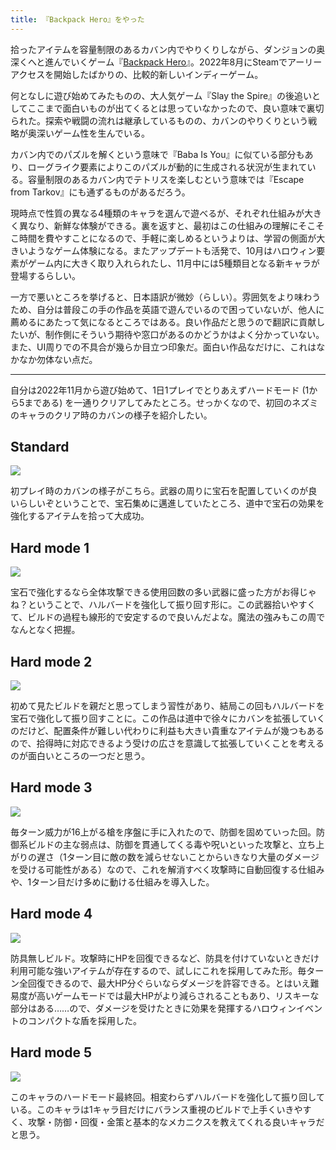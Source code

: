 ```yaml
---
title: 『Backpack Hero』をやった
---
```

拾ったアイテムを容量制限のあるカバン内でやりくりしながら、ダンジョンの奥深くへと進んでいくゲーム『[Backpack Hero](https://store.steampowered.com/app/1970580/Backpack_Hero/)』。2022年8月にSteamでアーリーアクセスを開始したばかりの、比較的新しいインディーゲーム。

何となしに遊び始めてみたものの、大人気ゲーム『Slay the Spire』の後追いとしてここまで面白いものが出てくるとは思っていなかったので、良い意味で裏切られた。探索や戦闘の流れは継承しているものの、カバンのやりくりという戦略が奥深いゲーム性を生んでいる。

カバン内でのパズルを解くという意味で『Baba Is You』に似ている部分もあり、ローグライク要素によりこのパズルが動的に生成される状況が生まれている。容量制限のあるカバン内でテトリスを楽しむという意味では『Escape from Tarkov』にも通ずるものがあるだろう。

現時点で性質の異なる4種類のキャラを選んで遊べるが、それぞれ仕組みが大きく異なり、新鮮な体験ができる。裏を返すと、最初はこの仕組みの理解にそこそこ時間を費やすことになるので、手軽に楽しめるというよりは、学習の側面が大きいようなゲーム体験になる。またアップデートも活発で、10月はハロウィン要素がゲーム内に大きく取り入れられたし、11月中には5種類目となる新キャラが登場するらしい。

一方で悪いところを挙げると、日本語訳が微妙（らしい）。雰囲気をより味わうため、自分は普段この手の作品を英語で遊んでいるので困っていないが、他人に薦めるにあたって気になるところではある。良い作品だと思うので翻訳に貢献したいが、制作側にそういう期待や窓口があるのかどうかはよく分かっていない。また、UI周りでの不具合が幾らか目立つ印象だ。面白い作品なだけに、これはなかなか勿体ない点だ。

* * *

自分は2022年11月から遊び始めて、1日1プレイでとりあえずハードモード (1から5まである) を一通りクリアしてみたところ。せっかくなので、初回のネズミのキャラのクリア時のカバンの様子を紹介したい。

Standard
--------

![](https://lh3.googleusercontent.com/docs/ADP-6oEjORM0H_36Zy4V9qG2Cr-B79Q4baDBGkgXcb-qAPHmzJZ8a6mnSQ0Ry8K3Wy_ekQlH_NQ4lFd8DDcMjfVrbLCY0ndIIF9gWSg6uhCvv_yPCfQPrUrAGZ0gXv7-fqpU1-4uOtpQAm9p-vm-3XCSgTgE5FdSCrTYT1h2Zukx8VTMXFXY6FM_HzS0wflojyo9TXPrtWyuvYNBULtcHv_SOnGZgowFQsw6vwko6k-Y9cK6grkqKiFXBf6-t9fb6AZ0cnEjxHkUTn-7OJSoMJRcI26B3qHV9B5qMTAzEEcMmAiiftWoKxzT1pq0ifLXoQY5EEimF1HFKwzADYMc_6JxlXQPnSe8SrkUcergOw1zFEg5c2fYOUvgtyote4x7BNomwsV_TEnqDy-G44MfEg0hgK7o7OeMEfU8netw92cBBe-a50mDdJq29iG3Lyyb5Xf6FArbfX-rYWZTlnoxAuYYE0dbXamU72gLNQivVptsjII7xl3oAzmDuqaih9XudPVG6K7_fWk6bx5SCiLQdoOEpBXgYrE6iO7LzpMbsiU6YUlf2f5yv740sR9NJ2ZSyo8945-5efVcz9K2tqPMc9BQ9okszOae-35BinXEU8aRWQoDqDGMCi8USElXs4SrymVlvnisptbbGQi5uD8bPFfqowiGrVr7R-55ii4kVMn65drukVsgs_AS4rHLmG3vn2nyR7H0fUysRJe89yJxce_md-5HUAIHwFzYZyeZ7ngMuj6dOK56xC_E1ejsHb-rMlL8GD0yJstLDChimgm4J-vJaFuFX1PpArXalksrQXrKi8hOHxLSvco5zUC3RP-52RmEs1efebEikH7ZKUJEFh5IonnXTtdWN9Ii1HxJEuqnY7dhvziPzeyVe3VfXYfnatxVr5BLqWcYVbmOc6g3O14KRo6iSR2vuDjOc3HJh52tEprcQhvX6BMBkM70rpWqBHBj5jeclUJu2IARB7iBKMbPahUtPJ1TNKX15gRZ3XI9Qot4gn30cJg7zG6qekEVDZ0jFIH8kDiT0xclGJKBNtYPrDTyumfG4B76NNg8peRWhnkav3f7aEFVOAzaciuz_GuWqiqYIdQISTOreIQVXm9rQxSG951B6aXG04hZNVyRbcMgEPXZ9KHzx4lzYWSk69sASCwyE9z9DjuJ-8sWTkhmAw8mV_1VgKcDA2ZahIJkBwLnmeEhtajP4CbmdWd22cBJtPAiLdvFIBuUJ6etyDjdA4Nz9vYW1SF4qk_qZvhKuEQ6CzFngw)

初プレイ時のカバンの様子がこちら。武器の周りに宝石を配置していくのが良いらしいぞということで、宝石集めに邁進していたところ、道中で宝石の効果を強化するアイテムを拾って大成功。

Hard mode 1
-----------

![](https://lh3.googleusercontent.com/docs/ADP-6oHY0PAFf4B4TIRBjyRlx-9FHZ_L-mezEVc2qHevooSXJencFOcKBQ7SwIFAhDYv1xRNn_C1JwcMta-V70USAbsA4jl3q6UBAvAHVXJaZUyPweFgFUTy14Fmh-zKktLRvSLMTOSRINZZCe3v6psyxoEVNQ-KH8gveeYUw0R2m2wpsD0QEaANxhf9B_mE0JtrGF5yP1Gq0uiz78yKQpRaIq2zSkVlEcjp3U2fQjxcXPYs4wYhn-fg4DgykkXZ3kXt1RyDSx98ZgVefUf8E6HJ_3OIYjVZH5maSWyEUBGT-BuFy-MFii-lrCpDtkOhveIHrl0dgO8J0PcJZZ8Wm1YwxQ7BjcZrcNQ_EMF31OK41EnmFcFU9PtKfxNaK5OiNhg4f1-AZVQannQCa1aQN8aTOWI1KTKJrYYmh7xFAwpirtuDCOB6e7cPt6fBBBA68_zjFJCsasy57P8xSPjYybc_vmw9RN6ESHVySHvXIbyTL0QaTt7qFkIdJ0A3GwsNqpI4AqDkeadOkkupifs0wF2e2PR6IqwPuOhk2zaqTlUuX5VDtR5SOkXQbjTQNGJnsw4TRycf-BfaMHtQo9dQZ3OJ5LUGBPploVR8FD5k3iUDPux2uC8l47lBFvv8jZhH47k7PyYShhiBgm_AMesusz6Xs3lsheoKJBwZ3-vm9H2N-0VcbQQlyuPfjBW4cWbbgyri3OtkT_1241wHoLNa43ENxjRFTyfk2fEgS6mVH5v9ifuj6-5lrvzVLpApOB5tCK5CA61tF2QT2WpZdMMZvYsqAtvn30graodo-5CvKYoRr-MiGlEn8koHq6eBjtKj86fjrL4lPRYRmDgjKPJIWJcz2kRHxNmMH1vEQ1_qi8e6uZDOeiQQ2vadcH9SJ-MSkJUukOlY3r3gKi8MgNjIdcrsgXq8ATq9_X6h2pWha40sR4cmYyw0VihPNnCa4ItHfWe8IjRHVff-kQX5lDTneSMlzuvpQ7BSRQ9_9lS7Zmv6abI5U0FkSALcEX9SIlr5dQRBw5lmRqw7Le4GU-daPtGKl8MaNFw7dhZKCmtAmauUDQkh8gwSPpjK7Z7XVYH8HxlmnngOFz-XhC56xusY1ejBrGBOriyxfudK0XUxyKRdj4ekBT51mZi_swyVmDuNmqZZCe827jkAnxe9MLeSriYcNa7cZL3uikMSIbtYxwugFHIIs5srTmS1T2uY0x3JUMbKVZZnWz-F0pFGK0HlHyYLT-HPSdKs6ky0nOeRZkJyw53Zk9jT1g)

宝石で強化するなら全体攻撃できる使用回数の多い武器に盛った方がお得じゃね？ということで、ハルバードを強化して振り回す形に。この武器拾いやすくて、ビルドの過程も線形的で安定するので良いんだよな。魔法の強みもこの周でなんとなく把握。

Hard mode 2
-----------

![](https://lh3.googleusercontent.com/docs/ADP-6oEc7xY5AVdhoPWWAkWrDWG37_v2vBjgW8ORyCLNcpVMm2Zc28t50PEQMGbDS-LyFQMvqqmnc9lFb0YOhjr6ey46pQ8bcZQ0zifjk1Fq4gcqb2HiyJFoAZZ0IeAONbYNjYLu6uUYrgqwJuw7uN3XvHo_vYLjKobRuOzOKqJ9c2g3qVXR0CDWdpIo3odzVyN8rcykS_0ZCSsj1AYqMOhG5nrW7IM0h5txQCIjv9fwTGEzZK9g2CMgxUj1N7wb_Fyrr3MVCW25x5NSw7b_5LFK_nTaYN8BlDjsG3ssoDqa1NrFn-Di0ykRwZKXpthj08JpKRAe6SzpsTt9D74qdE_YQFk3VumwF3MxGwwK9fTfQwtHu2X71CCdCT0MA6x1IFy5T5N7muSA5hjWYBk3nHcZ9hVoo7Y8cGmYUyqepjI09K_thmrk0uEluW6FkkfuySZpXU_UYscsRTLqq1SHxUPvf-3IAQqv4oR7jPMlF6QAb64jaNu6wn-NSSncv6_SIYzU7ognJnFy2ds1tM82Z7jhzK88zPAqGTUTlrOcjUdXW8Sa1v_b_-TBCQriEs8tO5b-ZDPCnOEo57vywhUlSuLGQafMzW3UjNpbgO2u8Fu4CsOR-sJdbXKQi0zXfvuEvwR7uB0NOVnXFEzPzfjj4pNbY6Bw2sPLa_0LqPIfKVCHfDHnXsbsb2oM8bOWo_cvi85U5tKeOYasqt3nhSoG-n85F3dUw4ctVAjgPb8aF2ukgzp2U9w0fuQVHLExOhnO2gkLxNLfxK-eBtKYJUl_vKzyEm5G-_wcv_ICGwiWoTmbawZpeAy9zfLnrMt0-VQyVXFbcWnSsKbkc6bV0CAMDdAiqQeRcKTDBG8kQ1dXyCDVIPLAUirxwJFKQYQw5qOJvC8Msj4eJG4l0_xpUW3ubkuGdry_DYceS6Dt_pJXACukd1my1IMQwK8a6mLOpF635dal6dYwFQLPH9PlHFT5CXE6YgM7Cg3VbBqLcy6ZjomzEBUT0ZAHOoM1QgPjdXdIMvLvokNf7blscDJm-38yymC2i3FOmPAKNir5rEPRT-EbdEYYpvVv6mhQk6B_sHVGrmVVYuVndz8jHk4eoTI9KFBgsU1lRU7I9CiKXtEkAVUHfW9wrjw3crqCbJ2isWoHeUz7VTme5B5yX0BX85N7zz86aTJi-EysN3vnZocmU8UBUbc8bXeDr1Ag8hFYh17tlQWNV4UuBb3u14IiYeohfQmKK2KSMyxKvJONGk1Ho-GG4vzCxVaVJQ)

初めて見たビルドを親だと思ってしまう習性があり、結局この回もハルバードを宝石で強化して振り回すことに。この作品は道中で徐々にカバンを拡張していくのだけど、配置条件が難しい代わりに利益も大きい貴重なアイテムが幾つもあるので、拾得時に対応できるよう受けの広さを意識して拡張していくことを考えるのが面白いところの一つだと思う。

Hard mode 3
-----------

![](https://lh3.googleusercontent.com/docs/ADP-6oHVsNzsxKyQJJiPcGHelbMa2_Xtjd6-p2NtYQykMGOscuRuu_zFtk8bynym9wSNrJxuQNcqydU6ZGZKj1EVCqePWLlP4YFxVAjLEb_8BpiSF_HxBSwYy1Stt0JBSNjf2_ZqrfVmOBdlYNT21CEF0iejY3Im_0CtoGtJ7aTXtgyS9T-JE0Z5iOgg7sxSh_bAsC2Try-UMwIL1Qrh1Lp41QX3TPpWcF3fPN2eX85rtiZw-nHmvghVcZWbN-xriqfMX3bdYR216X8te1xjWmp6BHObps3hIANUQR70aETCgcTm3qOdqF6zAFe11tDzs7Egz8vFh6jlqOI6FrqsqmE6boc7otqdqGYj32KREjzSRddYFSZrtPZYjukv9VvoXlpXFt3dMxe5wl2WESvDH5nQpGbOf8vgRj9zCBN-tTJP94dthgW6mj_Wl9tu_RZ16faNI2pVvwP3_dfQRqzTbYdUyJg137ISV1d3Lga6SOCpPZSJVrIJp_TtCYwj1w2Prtn7FvzRl_NiJurc6s_zB1YdGhGeGsvvDGq6II6apzAzPLuMws_I-ys0ywoKOgZNP4gCiUdI9617mXHNbi3JtlH4dTL7TVorhfF482ZtKemTmRQovAZUbb2ee30BA0tWPb7_RjbQXjGNmF6eO8y9lcHqS360A_X7_QmfQ0yScU-PR5RyqxryCB0IX_XChgtd56SGe8loPcKXwTgD8lrH37EsCUd-09wBC5qt9PCGEOYmawmJB5H5I4TZrCmDeou-dCNXD_XVmvjczpydvZzGqOc7VC3ib83JmfeODUMeMEisn4kXDaDUKbKPPMEo06_99ZAxUnALjI4F2KofL7VJULZnzsJgVBU3w_andlf1YDcbwIhNqCyYq3wKjg7dr5EVD0D3Lb9i3oA5QZsz31jkJCxX49cIVPZgrmYpbzCbreqCV5vFQiW_YzyDyczZjW5YWY4f7ZyKsbrIK5JFTKYRgb8nShZBf1TkdEtCF3rWmEGuyYW4HnIG-W0qIhhkzRmSE7VGrguWsgL8EyQgb4ZeLkzkDppFlFTc7bs8vWyosIf1iBIMfounrnEuYvCQTA2dtmeKG1ahj9ZDEz05h3xZojngg58EkCrme2eAQVxWLA1jnzAMpqJQdiRvU3PqLvR5SUUwNRXO-ZDk3JmS3NvxJzpz0o4lVlkGtqtL_SDK92rKiqChVvzJZkXrhkMjfA-twejm94jKvgFlH4PExBfmti1sgklEzRGuThxF0E3oGbp-T33yF5IfJA)

毎ターン威力が16上がる槍を序盤に手に入れたので、防御を固めていった回。防御系ビルドの主な弱点は、防御を貫通してくる毒や呪いといった攻撃と、立ち上がりの遅さ（1ターン目に敵の数を減らせないことからいきなり大量のダメージを受ける可能性がある）なので、これを解消すべく攻撃時に自動回復する仕組みや、1ターン目だけ多めに動ける仕組みを導入した。

Hard mode 4
-----------

![](https://lh3.googleusercontent.com/docs/ADP-6oEGkl-OSa5li8jpOPsfEaqEcJml-hiloonGN1xS2iQ2Bb0x_KaDJP1rA_nm_RWy-16tPkRXMd5vjNqcdzgGjedKQpYI310Ol2YCSjLH2ztBl-jRucRmy1RyaunhiUAsdpvsGph7ubpITyYO88lZmhAP1Yvhoe3za-whtHgE7GNO7knJBImn_mz0gfFHokNCWW8vDFbrn0YkbvuUr4wRyBtXTw5nBkLwdTIzdzJwgo-LP4DqpUpXhIDupBixZQt6GvHkFnFPbIlaZI6J4G9JoXvA-y-WVqQ50UDK3Xcs1PD1Hd3NiXiR6lusvd8ze4H30vMDlGgUoeY6HTkW3YqlqTJZQVBovXYBsSXvAmpbdiRb0bpqurLyJ4hUsFRrCejf9ltwxNImi59Z6Tiwbhz9fDtFo12Lm1rHBTjMlVorv6Cw2aIOzgbffT52xfZvJp-miFw5b7Lz1qZu1Ux7FipVy42J8s_muf1-TV5aFuGfB7ujAw0k5mvIyTMxug3wVFPg706r1ws9e8kjEDd40lr1LNfsUvp3URDzuggaPQESi9rzkqPAV20CVvOncg7RsGTJoJ_UzLRm6-NL5KEptYAYkX-26sYrM7diFBpQk2ZNynPNp4mBPESSmSPJmV8cr-5u9s9VE3P2KhbEUc-AtN-HSxzItJazEaqpC_a4-R0z7nKSeXmxVm0iBPrFvKdZmN1ga_RrTgAwMuqfrwNLPbXrDWcTZnq4Ldx6RPAAk5riFQ6TIKRYPcM1RhLlUhh-AB6Q8LXLHuW8nYD1MpGkpMfkWrHLupVZFbOLlNMEphswQAxLDN3feJlyUe-CaaWIJFeH-Qyttv_bCvUeBv72l0meAypYfJjyj9aDOb4IicAD31mcqOO7lpfQipBYtY-DrJ8c7S21deZIwSdzCtPI2dcAlryEe1_9GWIbxUY-TojPbdfYpfPM-IrwYrDAHlfMGBbaHJtDBDxv9x4S-h8NoQqPo0PVcPETVzV8hlMesFmWCq-wqFQMubMzkmVOk_gTJaYXwYLzWiwk6_GY3W-5vjDWpu1ONBsZKWHmOVZo98DMb8DeZhKoJCDVfnKhzg3MehVEoRC-6rdQ2ZDb8a4UO6xIOR1ELq-qrownpRqWl5QWeljI01YtsW_B4Ht0Kr5wwKwcOfqPf87DvMVzVImlXJnsZIvO1UGgbhlPBi9JzcCMVE0XqvjiS0yFBd_vZ8tV-lZcGRyfwln8ODpFumU4ZyA1Q_1SPtvyaofl2nTpjSOaTnBNf1-wJw)

防具無しビルド。攻撃時にHPを回復できるなど、防具を付けていないときだけ利用可能な強いアイテムが存在するので、試しにこれを採用してみた形。毎ターン全回復できるので、最大HP分ぐらいならダメージを許容できる。とはいえ難易度が高いゲームモードでは最大HPがより減らされることもあり、リスキーな部分はある……ので、ダメージを受けたときに効果を発揮するハロウィンイベントのコンパクトな盾を採用した。

Hard mode 5
-----------

![](https://lh3.googleusercontent.com/docs/ADP-6oEOEhwfr2mBYgFaV9tVEyBiXWnK8pdjA21XZxWR-X5c7OAOSzD38N7Rm_RfMbnjEShTN1PvnVjUaVHQkX6F5CxlrB45XAM-gzMrB-c4AkdaZEgPZI1ZLlIvFrkQI5isrJDsmgHhcKKn7x45NN9sPDiseVaE9pcaVEVHhhyEDrKCizcxLO16I3xfDGLtrCtCGWcOY1-wD5QqOrZO6sXsPt0aEvfcgu7s0NQ_pglC3LyhIDw2Jlk-4QjdfR3kgJ0YRNM6F0ZzTyExOBRYopLoskoIfrupoOQn6ADBD2buTExcT6pSCiVA10r4YhnwlxHpOMx1XXIpMR33acLZFGU_udfsvKYDh2DsQnE5wylOrF0wROzWMfcM6aTUcSY6GW7DZcRrH8NNFxtIv8ZLmu5h8FCIh1ny4HD4w_DotvdrcQveLI3oplIAxLXOdtHbO4POSufWqIFN1B7sD7hd4_h0l3_ZyBlBDnjSRvR7oxT_5ylaPNVRQAP9njy8C5fw8j0aCldFFb8nKmB_XQfocistWD0Z4ireSGTjm57atMAUNJ2EUwwPonVWi9kNhsgO2WcJYl8WhWnYw4V0TARx7tM7_mfXfs2GfVnkWIqIN7PRQ1TqBk3B9xmncbh-EqVjlZDSr_-OzkbznIs5Nnfx9zE1ifX-Wey7yB9PBBIBNjd8ES_R370Nwp8iNhp7a8iuRWQZWu3thLDuP26hXn1ljD1ZaotE2P8rgz7JYkPEC72C3hoIjT_xpggTJLhDKcVTL7r-34WlYnFvmTkFC4bMfNbgtssya4W2JFrM8mIAk3VivglPXCJLJ7NsexqvXa_lFBLXJIqVxvaDxaS3OeG91TqceoUfYjxSbriMbjYoZQne3ZFFYdI2JQnOABNXDRYWZgtQbBUD23nXUbHQ6L9cQ0a3aTDz8VGRVf6VqruP51abIa0M17r6rXuTYLKfAI99kJdYA1kmivvT1Ln0-1_ig5uqFwZZdnlVynDmXffaKnDGNOOeeYDkSoqg25tbO4ZsVXdLr-kAnkZbuE-fagzcGWrhPpNkC0EsMPeD1Xx1PFolTGS5znu6ClQMNYZzRBYmHOxqvstoU315BeEk3cGPlzhUyRd3WdblK854gvBy1bOqK-4MIYmR1KCqkfTY9Oi-2pXiYGZ9ReZaiKEfn5Kejhd4qUnLXZPFHwkCbLyjYUaOwgZPmoI02Q_rH8qR2S9n-Mg0HeqdZfp3Fdanm0yWWIysEU6qA5fOIhiWojoXBqm4PMgbxb7Gfg)

このキャラのハードモード最終回。相変わらずハルバードを強化して振り回している。このキャラは1キャラ目だけにバランス重視のビルドで上手くいきやすく、攻撃・防御・回復・金策と基本的なメカニクスを教えてくれる良いキャラだと思う。
